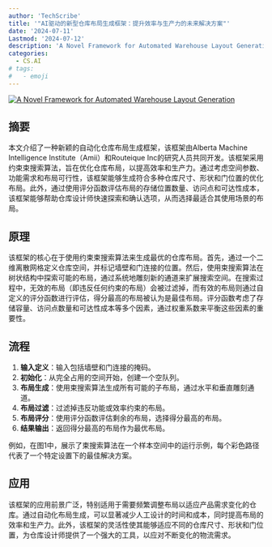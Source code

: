 ```yaml
---
author: 'TechScribe'
title: '"AI驱动的新型仓库布局生成框架：提升效率与生产力的未来解决方案"'
date: '2024-07-11'
Lastmod: '2024-07-12'
description: 'A Novel Framework for Automated Warehouse Layout Generation'
categories:
  - CS.AI
# tags:
#   - emoji
---
```


[![A Novel Framework for Automated Warehouse Layout Generation](https://arxiv-research-1301205113.cos.ap-guangzhou.myqcloud.com/images/2407.08633v1.pdf_0.jpg)](https://arxiv.org/abs/2407.08633v1)

## 摘要

本文介绍了一种新颖的自动化仓库布局生成框架，该框架由Alberta Machine Intelligence Institute（Amii）和Routeique Inc的研究人员共同开发。该框架采用约束束搜索算法，旨在优化仓库布局，以提高效率和生产力。通过考虑空间参数、功能需求和布局可行性，该框架能够生成符合多种仓库尺寸、形状和门位置的优化布局。此外，通过使用评分函数评估布局的存储位置数量、访问点和可达性成本，该框架能够帮助仓库设计师快速探索和确认选项，从而选择最适合其使用场景的布局。<!--more-->

## 原理

该框架的核心在于使用约束束搜索算法来生成最优的仓库布局。首先，通过一个二维离散网格定义仓库空间，并标记墙壁和门连接的位置。然后，使用束搜索算法在树状结构中探索可能的布局，通过系统地雕刻新的通道来扩展搜索空间。在搜索过程中，无效的布局（即违反任何约束的布局）会被过滤掉，而有效的布局则通过自定义的评分函数进行评估，得分最高的布局被认为是最佳布局。评分函数考虑了存储容量、访问点数量和可达性成本等多个因素，通过权重系数来平衡这些因素的重要性。

## 流程

1. **输入定义**：输入包括墙壁和门连接的掩码。
2. **初始化**：从完全占用的空间开始，创建一个空队列。
3. **布局生成**：使用束搜索算法生成所有可能的子布局，通过水平和垂直雕刻通道。
4. **布局过滤**：过滤掉违反功能或效率约束的布局。
5. **布局评分**：使用评分函数评估剩余的布局，选择得分最高的布局。
6. **结果输出**：返回得分最高的布局作为最优布局。

例如，在图1中，展示了束搜索算法在一个样本空间中的运行示例，每个彩色路径代表了一个特定设置下的最佳解决方案。

## 应用

该框架的应用前景广泛，特别适用于需要频繁调整布局以适应产品需求变化的仓库。通过自动化布局生成，可以显著减少人工设计的时间和成本，同时提高布局的效率和生产力。此外，该框架的灵活性使其能够适应不同的仓库尺寸、形状和门位置，为仓库设计师提供了一个强大的工具，以应对不断变化的物流需求。